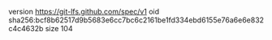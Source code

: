 version https://git-lfs.github.com/spec/v1
oid sha256:bcf8b62517d9b5683e6cc7bc6c2161be1fd334ebd6155e76a6e6e832c4c4632b
size 104
